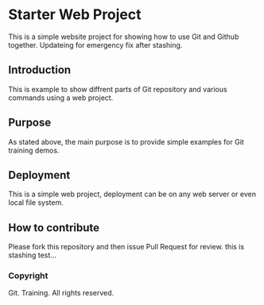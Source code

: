 # Starter Web Project

This is a simple website project for showing how to use Git and Github together.
Updateing for emergency fix after stashing.

## Introduction

This is example to show diffrent parts of Git repository and various commands using a web project.

## Purpose

As stated above, the main purpose is to provide simple examples for Git training demos.

## Deployment

This is a simple web project, deployment can be on any web server or even local file system.

## How to contribute

Please fork this repository and then issue Pull Request for review.
this is stashing test...

### Copyright
Git. Training. All rights reserved.